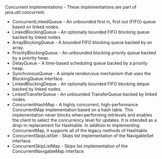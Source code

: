 Concurrent implementations - These implementations are part of java.util.concurrent.

* ConcurrentLinkedQueue - An unbounded first in, first out (FIFO) queue based on linked nodes.
* LinkedBlockingQueue - An optionally bounded FIFO blocking queue backed by linked nodes.
* ArrayBlockingQueue - A bounded FIFO blocking queue backed by an array.
* PriorityBlockingQueue - An unbounded blocking priority queue backed by a priority heap.
* DelayQueue - A time-based scheduling queue backed by a priority heap.
* SynchronousQueue - A simple rendezvous mechanism that uses the BlockingQueue interface.
* LinkedBlockingDeque - An optionally bounded FIFO blocking deque backed by linked nodes.
* LinkedTransferQueue - An unbounded TransferQueue backed by linked nodes.
* ConcurrentHashMap - A highly concurrent, high-performance ConcurrentMap implementation based on a hash table. This implementation never blocks when performing retrievals and enables the client to select the concurrency level for updates. It is intended as a drop-in replacement for Hashtable. In addition to implementing ConcurrentMap, it supports all of the legacy methods of Hashtable.
* ConcurrentSkipListSet - Skips list implementation of the NavigableSet interface.
* ConcurrentSkipListMap - Skips list implementation of the ConcurrentNavigableMap interface.
